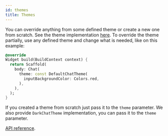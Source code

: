 ```yaml
---
id: themes
title: Themes
---
```


You can override anything from some defined theme or create a new one from scratch. See the theme implementation [here](https://github.com/flyerhq/flutter_chat_ui/blob/main/lib/src/chat_theme.dart). To override the theme partially, use any defined theme and change what is needed, like on this example:

```dart
@override
Widget build(BuildContext context) {
  return Scaffold(
    body: Chat(
      theme: const DefaultChatTheme(
        inputBackgroundColor: Colors.red,
      ),
    ),
  );
}
```

If you created a theme from scratch just pass it to the `theme` parameter. We also provide `DarkChatTheme` implementation, you can pass it to the `theme` parameter.

[API reference](https://pub.dev/documentation/flutter_chat_ui/latest/flutter_chat_ui/ChatTheme-class.html).

